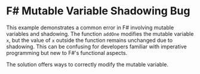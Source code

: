 # F# Mutable Variable Shadowing Bug

This example demonstrates a common error in F# involving mutable variables and shadowing.  The function `addOne` modifies the mutable variable `x`, but the value of `x` outside the function remains unchanged due to shadowing. This can be confusing for developers familiar with imperative programming but new to F#'s functional aspects.

The solution offers ways to correctly modify the mutable variable.